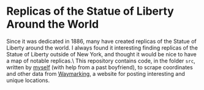 # Replicas of the Statue of Liberty Around the World
Since it was dedicated in 1886, many have created replicas of the Statue of Liberty around the world. I always found it interesting finding replicas of the Statue of Liberty outside of New York, and thought it would be nice to have a map of notable replicas.\\
This repository contains code, in the folder `src`, written by [myself](https://github.com/mtoyohara) (with help from a past boyfriend), to scrape coordinates and other data from [Waymarking](https://www.waymarking.com/), a website for posting interesting and unique locations. 